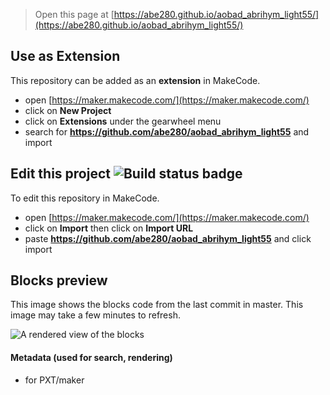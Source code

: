 
> Open this page at [https://abe280.github.io/aobad_abrihym_light55/](https://abe280.github.io/aobad_abrihym_light55/)

## Use as Extension

This repository can be added as an **extension** in MakeCode.

* open [https://maker.makecode.com/](https://maker.makecode.com/)
* click on **New Project**
* click on **Extensions** under the gearwheel menu
* search for **https://github.com/abe280/aobad_abrihym_light55** and import

## Edit this project ![Build status badge](https://github.com/abe280/aobad_abrihym_light55/workflows/MakeCode/badge.svg)

To edit this repository in MakeCode.

* open [https://maker.makecode.com/](https://maker.makecode.com/)
* click on **Import** then click on **Import URL**
* paste **https://github.com/abe280/aobad_abrihym_light55** and click import

## Blocks preview

This image shows the blocks code from the last commit in master.
This image may take a few minutes to refresh.

![A rendered view of the blocks](https://github.com/abe280/aobad_abrihym_light55/raw/master/.github/makecode/blocks.png)

#### Metadata (used for search, rendering)

* for PXT/maker
<script src="https://makecode.com/gh-pages-embed.js"></script><script>makeCodeRender("{{ site.makecode.home_url }}", "{{ site.github.owner_name }}/{{ site.github.repository_name }}");</script>
